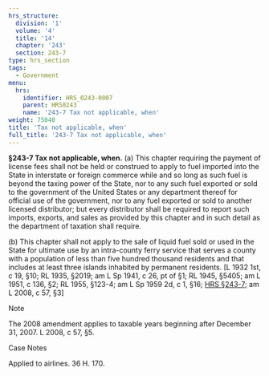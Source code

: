 ```yaml
---
hrs_structure:
  division: '1'
  volume: '4'
  title: '14'
  chapter: '243'
  section: 243-7
type: hrs_section
tags:
  - Government
menu:
  hrs:
    identifier: HRS_0243-0007
    parent: HRS0243
    name: '243-7 Tax not applicable, when'
weight: 75040
title: 'Tax not applicable, when'
full_title: '243-7 Tax not applicable, when'
---
```

**§243-7 Tax not applicable, when.** (a) This chapter requiring the payment of license fees shall not be held or construed to apply to fuel imported into the State in interstate or foreign commerce while and so long as such fuel is beyond the taxing power of the State, nor to any such fuel exported or sold to the government of the United States or any department thereof for official use of the government, nor to any fuel exported or sold to another licensed distributor; but every distributor shall be required to report such imports, exports, and sales as provided by this chapter and in such detail as the department of taxation shall require.

(b) This chapter shall not apply to the sale of liquid fuel sold or used in the State for ultimate use by an intra-county ferry service that serves a county with a population of less than five hundred thousand residents and that includes at least three islands inhabited by permanent residents. [L 1932 1st, c 19, §10; RL 1935, §2019; am L Sp 1941, c 26, pt of §1; RL 1945, §5405; am L 1951, c 136, §2; RL 1955, §123-4; am L Sp 1959 2d, c 1, §16; [HRS §243-7](/title-14/chapter-243/section-243-7/); am L 2008, c 57, §3]

Note

The 2008 amendment applies to taxable years beginning after December 31, 2007\. L 2008, c 57, §5.

Case Notes

Applied to airlines. 36 H. 170.